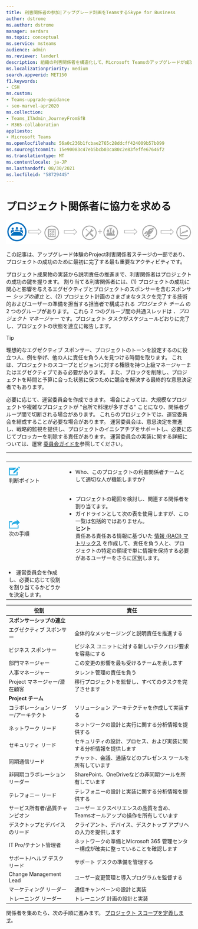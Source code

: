 ```yaml
---
title: 利害関係者の参加|アップグレード計画をTeamsするSkype for Business
author: dstrome
ms.author: dstrome
manager: serdars
ms.topic: conceptual
ms.service: msteams
audience: admin
ms.reviewer: landerl
description: 組織の利害関係者を構造化して、Microsoft Teamsのアップグレードが成功するようにする方法について説明します。
ms.localizationpriority: medium
search.appverid: MET150
f1.keywords:
- CSH
ms.custom:
- Teams-upgrade-guidance
- seo-marvel-apr2020
ms.collection:
- Teams_ITAdmin_JourneyFromSfB
- M365-collaboration
appliesto:
- Microsoft Teams
ms.openlocfilehash: 56a0c236b1fcbae2765c28ddcff424009b57b099
ms.sourcegitcommit: 15e90083c47eb5bcb03ca80c2e83feffe67646f2
ms.translationtype: MT
ms.contentlocale: ja-JP
ms.lasthandoff: 08/30/2021
ms.locfileid: "58729445"
---
```

# <a name="enlist-your-project-stakeholders"></a>プロジェクト関係者に協力を求める

![アップグレード体験の利害関係者の状態を示す図。](media/upgrade-banner-stakeholders.png "プロジェクト関係者のチームの収集に重点を置いて、アップグレードの過程の段階")

この記事は、アップグレード体験のProject利害関係者ステージの一部であり、プロジェクトの成功のために最初に完了する最も重要なアクティビティです。

プロジェクト成果物の実装から説明責任の推進まで、利害関係者はプロジェクトの成功の鍵を握ります。 割り当てる利害関係者には、(1) プロジェクトの成功に関心と影響を与えるエグゼクティブとプロジェクトのスポンサーを含むスポンサー _シップの連立_ と、(2) プロジェクト計画のさまざまなタスクを完了する技術的およびユーザーの準備を担当する担当者で構成される _プロジェクト チーム_ の 2 つのグループがあります。 これら 2 つのグループ間の共通スレッドは _、プロジェクト マネージャー_ です。プロジェクト タスクがスケジュールどおりに完了し、プロジェクトの状態を連立に報告します。

> [!Tip]
> 理想的なエグゼクティブ スポンサー、プロジェクトのトーンを設定するのに役立つ人、例を挙げ、他の人に責任を負う人を見つける時間を取ります。 これは、プロジェクトのスコープとビジョンに対する権限を持つ上級マネージャーまたはエグゼクティブである必要があります。 また、ブロックを削除し、プロジェクトを時間と予算に合った状態に保つために競合を解決する最終的な意思決定者でもあります。

必要に応じて、運営委員会を作成できます。 場合によっては、大規模なプロジェクトや複雑なプロジェクトが "台所で料理が多すぎる" ことになり、関係者グループ間で切断される場合があります。 これらのプロジェクトでは、運営委員会を結成することが必要な場合があります。 運営委員会は、意思決定を推進し、戦略的監視を提供し、プロジェクトのイニシアチブをサポートし、必要に応じてブロッカーを削除する責任があります。 運営委員会の実装に関する詳細については、運営 [委員会ガイドを](./envision-steering-committee-complete-guide.md)参照してください。

|&nbsp; |&nbsp; |
|---|---|
| ![判断ポイントを表すアイコン。](media/audio_conferencing_image7.png) <br/>判断ポイント | <ul><li>Who、このプロジェクトの利害関係者チームとして適切な人が機能しますか?</li></ul> |
| ![次の手順を示すアイコン。](media/audio_conferencing_image9.png)<br/>次の手順 | <ul><li>プロジェクトの範囲を検討し、関連する関係者を割り当てます。</li><li>ガイドラインとして次の表を使用しますが、この一覧は包括的ではありません。<br><strong>ヒント</strong><br>責任ある責任ある情報に基づいた [情報 (RACI) マトリックス](https://en.wikipedia.org/wiki/Responsibility_assignment_matrix) を作成して、責任を負う人と、プロジェクトの特定の領域で単に情報を保持する必要があるユーザーをさらに区別します。</li> |
| <li>運営委員会を作成し、必要に応じて役割を割り当てるかどうかを決定します。</li></ul> | |

| 役割 | 責任 |
|---|---|
| **スポンサーシップの連立** | |
| エグゼクティブ スポンサー | 全体的なメッセージングと説明責任を推進する |
| ビジネス スポンサー | ビジネス ユニットに対する新しいテクノロジ要求を容易にする |
| 部門マネージャー | この変更の影響を最も受けるチームを表します |
| 人事マネージャー | タレント管理の責任を負う |
| Project マネージャー/潜在顧客 | 移行プロジェクトを監督し、すべてのタスクを完了させます |
| **Project チーム** | |
| コラボレーション リーダー/アーキテクト | ソリューション アーキテクチャを作成して実装する |
| ネットワーク リード | ネットワークの設計と実行に関する分析情報を提供する |
| セキュリティ リード | セキュリティの設計、プロセス、および実装に関する分析情報を提供します |
| 同期通信リード | チャット、会議、通話などのプレゼンス ツールを所有しています |
| 非同期コラボレーション リーダー | SharePoint、OneDriveなどの非同期ツールを所有しています |
| テレフォニー リード | テレフォニーの設計と実装に関する分析情報を提供する |
| サービス所有者/品質チャンピオン | ユーザー エクスペリエンスの品質を含め、Teamsオールアップの操作を所有しています |
| デスクトップとデバイスのリード | クライアント、デバイス、デスクトップ アプリへの入力を提供します |
| IT Pro/テナント管理者 | ネットワークの準備とMicrosoft 365 管理センター構成が確実に整っていることを確認します |
| サポート/ヘルプ デスク リード | サポート デスクの準備を管理する |
| Change Management Lead | ユーザー変更管理と導入プログラムを監督する |
| マーケティング リーダー | 通信キャンペーンの設計と実装 |
| トレーニング リーダー | トレーニング 計画の設計と実装 |

関係者を集めたら、次の手順に進みます。 [プロジェクト スコープを定義します](./upgrade-define-project-scope.md)。